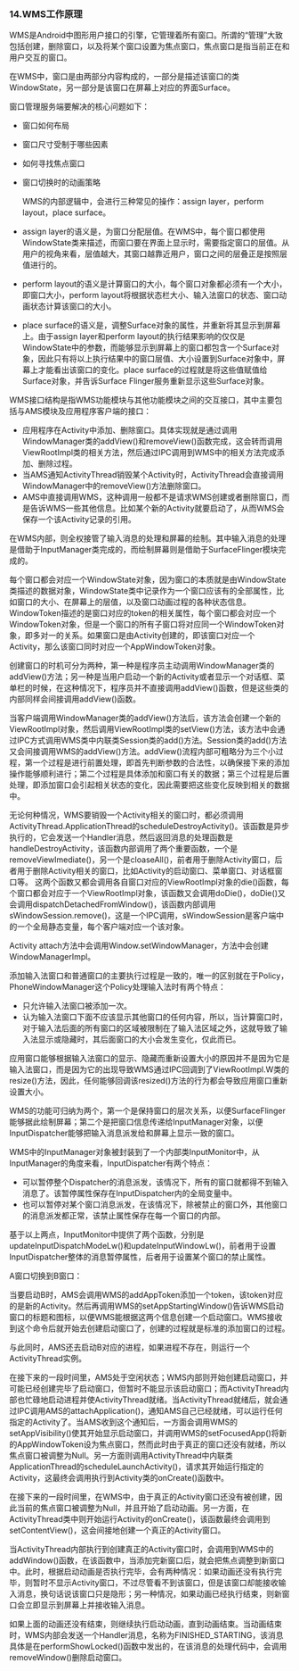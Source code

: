 ### 14.WMS工作原理

WMS是Android中图形用户接口的引擎，它管理着所有窗口。所谓的“管理”大致包括创建，删除窗口，以及将某个窗口设置为焦点窗口，焦点窗口是指当前正在和用户交互的窗口。

在WMS中，窗口是由两部分内容构成的，一部分是描述该窗口的类WindowState，另一部分是该窗口在屏幕上对应的界面Surface。

窗口管理服务端要解决的核心问题如下：

+ 窗口如何布局
+ 窗口尺寸受制于哪些因素
+ 如何寻找焦点窗口
+ 窗口切换时的动画策略

  WMS的内部逻辑中，会进行三种常见的操作：assign layer，perform layout，place surface。

+ assign layer的语义是，为窗口分配层值。在WMS中，每个窗口都使用WindowState类来描述，而窗口要在界面上显示时，需要指定窗口的层值。从用户的视角来看，层值越大，其窗口越靠近用户，窗口之间的层叠正是按照层值进行的。
+ perform layout的语义是计算窗口的大小，每个窗口对象都必须有一个大小，即窗口大小，perform layout将根据状态栏大小、输入法窗口的状态、窗口动画状态计算该窗口的大小。
+ place surface的语义是，调整Surface对象的属性，并重新将其显示到屏幕上。由于assign layer和perform layout的执行结果影响的仅仅是WindowState中的参数，而能够显示到屏幕上的窗口都包含一个Surface对象，因此只有将以上执行结果中的窗口层值、大小设置到Surface对象中，屏幕上才能看出该窗口的变化。place surface的过程就是将这些值赋值给Surface对象，并告诉Surface Flinger服务重新显示这些Surface对象。

WMS接口结构是指WMS功能模块与其他功能模块之间的交互接口，其中主要包括与AMS模块及应用程序客户端的接口：

+ 应用程序在Activity中添加、删除窗口。具体实现就是通过调用WindowManager类的addView()和removeView()函数完成，这会转而调用ViewRootImpl类的相关方法，然后通过IPC调用到WMS中的相关方法完成添加、删除过程。
+ 当AMS通知ActivityThread销毁某个Activity时，ActivityThread会直接调用WindowManager中的removeView()方法删除窗口。
+ AMS中直接调用WMS，这种调用一般都不是请求WMS创建或者删除窗口，而是告诉WMS一些其他信息。比如某个新的Activity就要启动了，从而WMS会保存一个该Activity记录的引用。

在WMS内部，则全权接管了输入消息的处理和屏幕的绘制。其中输入消息的处理是借助于InputManager类完成的，而绘制屏幕则是借助于SurfaceFlinger模块完成的。

每个窗口都会对应一个WindowState对象，因为窗口的本质就是由WindowState类描述的数据对象，WindowState类中记录作为一个窗口应该有的全部属性，比如窗口的大小、在屏幕上的层值，以及窗口动画过程的各种状态信息。WindowToken描述的是窗口对应的token的相关属性，每个窗口都会对应一个WindowToken对象，但是一个窗口的所有子窗口将对应同一个WindowToken对象，即多对一的关系。如果窗口是由Activity创建的，即该窗口对应一个Activity，那么该窗口同时对应一个AppWindowToken对象。

创建窗口的时机可分为两种，第一种是程序员主动调用WindowManager类的addView()方法；另一种是当用户启动一个新的Activity或者显示一个对话框、菜单栏的时候，在这种情况下，程序员并不直接调用addView()函数，但是这些类的内部同样会间接调用addView()函数。

当客户端调用WindowManager类的addView()方法后，该方法会创建一个新的ViewRootImpl对象，然后调用ViewRootImpl类的setView()方法，该方法中会通过IPC方式调用WMS类中内联类Session类的add()方法。Session类的add()方法又会间接调用WMS的addView()方法。addView()流程内部可粗略分为三个小过程，第一个过程是进行前置处理，即首先判断参数的合法性，以确保接下来的添加操作能够顺利进行；第二个过程是具体添加和窗口有关的数据；第三个过程是后置处理，即添加窗口会引起相关状态的变化，因此需要把这些变化反映到相关的数据中。

无论何种情况，WMS要销毁一个Activity相关的窗口时，都必须调用ActivityThread.ApplicationThread的scheduleDestroyActivity()。该函数是异步执行的，它会发送一个Handler消息，然后返回消息的处理函数是handleDestroyActivity，该函数内部调用了两个重要函数，一个是removeViewImediate()，另一个是cloaseAll()，前者用于删除Activity窗口，后者用于删除Activity相关的窗口，比如Activity的启动窗口、菜单窗口、对话框窗口等。 这两个函数又都会调用各自窗口对应的ViewRootImpl对象的die()函数，每个窗口都会对应于一个ViewRootImpl对象，该函数又会调用doDie()，doDie()又会调用dispatchDetachedFromWindow()，该函数内部调用sWindowSession.remove()，这是一个IPC调用，sWindowSession是客户端中的一个全局静态变量，每个客户端对应一个该对象。

Activity attach方法中会调用Window.setWindowManager，方法中会创建WindowManagerImpl。

添加输入法窗口和普通窗口的主要执行过程是一致的，唯一的区别就在于Policy，PhoneWindowManager这个Policy处理输入法时有两个特点：

+ 只允许输入法窗口被添加一次。
+ 认为输入法窗口下面不应该显示其他窗口的任何内容，所以，当计算窗口时，对于输入法后面的所有窗口的区域被限制在了输入法区域之外，这就导致了输入法显示或隐藏时，其后面窗口的大小会发生变化，仅此而已。

应用窗口能够根据输入法窗口的显示、隐藏而重新设置大小的原因并不是因为它是输入法窗口，而是因为它的出现导致WMS通过IPC回调到了ViewRootImpl.W类的resize()方法，因此，任何能够回调该resized()方法的行为都会导致应用窗口重新设置大小。

WMS的功能可归纳为两个，第一个是保持窗口的层次关系，以便SurfaceFlinger能够据此绘制屏幕；第二个是把窗口信息传递给InputManager对象，以便InputDispatcher能够把输入消息派发给和屏幕上显示一致的窗口。

WMS中的InputManager对象被封装到了一个内部类InputMonitor中，从InputManager的角度来看，InputDispatcher有两个特点：

+ 可以暂停整个Dispatcher的消息派发，该情况下，所有的窗口就都得不到输入消息了。该暂停属性保存在InputDispatcher内的全局变量中。
+ 也可以暂停对某个窗口消息派发，在该情况下，除被禁止的窗口外，其他窗口的消息派发都正常，该禁止属性保存在每一个窗口的内部。

基于以上两点，InputMonitor中提供了两个函数，分别是updateInputDispatchModeLw()和updateInputWindowLw()，前者用于设置InputDispatcher整体的消息暂停属性，后者用于设置某个窗口的禁止属性。

A窗口切换到B窗口：

当要启动B时，AMS会调用WMS的addAppToken添加一个token，该token对应的是新的Activity。然后再调用WMS的setAppStartingWindow()告诉WMS启动窗口的标题和图标，以便WMS能根据这两个信息创建一个启动窗口。WMS接收到这个命令后就开始去创建启动窗口了，创建的过程就是标准的添加窗口的过程。

与此同时，AMS还去启动B对应的进程，如果进程不存在，则运行一个ActivityThread实例。

在接下来的一段时间里，AMS处于空闲状态；WMS内部则开始创建启动窗口，并可能已经创建完毕了启动窗口，但暂时不能显示该启动窗口；而ActivityThread内部也忙碌地启动进程并使ActivityThread就绪。当ActivityThread就绪后，就会通过IPC调用AMS的attachApplication()，通知AMS自己已经就绪，可以运行任何指定的Activity了。当AMS收到这个通知后，一方面会调用WMS的setAppVisibility()使其开始显示启动窗口，并调用WMS的setFocusedApp()将新的AppWindowToken设为焦点窗口，然而此时由于真正的窗口还没有就绪，所以焦点窗口被调整为Null。另一方面则调用ActivityThread中内联类ApplicationThread的scheduleLaunchActivity()，请求其开始运行指定的Activity，这最终会调用执行到Activity类的onCreate()函数中。

在接下来的一段时间里，在WMS中，由于真正的Activity窗口还没有被创建，因此当前的焦点窗口被调整为Null，并且开始了启动动画。另一方面，在ActivityThread类中则开始运行Activity的onCreate()，该函数最终会调用到setContentView()，这会间接地创建一个真正的Activity窗口。

当ActivityThread内部执行到创建真正的Activity窗口时，会调用到WMS中的addWindow()函数，在该函数中，当添加完新窗口后，就会把焦点调整到新窗口中。此时，根据启动动画是否执行完毕，会有两种情况：如果动画还没有执行完毕，则暂时不显示Activity窗口，不过尽管看不到该窗口，但是该窗口却能接收输入消息，换句话说该窗口只是隐形；另一种情况，如果动画已经执行结束，则新窗口会立即显示到屏幕上并接收输入消息。

如果上面的动画还没有结束，则继续执行启动动画，直到动画结束。当动画结束时，WMS内部会发送一个Handler消息，名称为FINISHED_STARTING，该消息具体是在performShowLocked()函数中发出的，在该消息的处理代码中，会调用removeWindow()删除启动窗口。